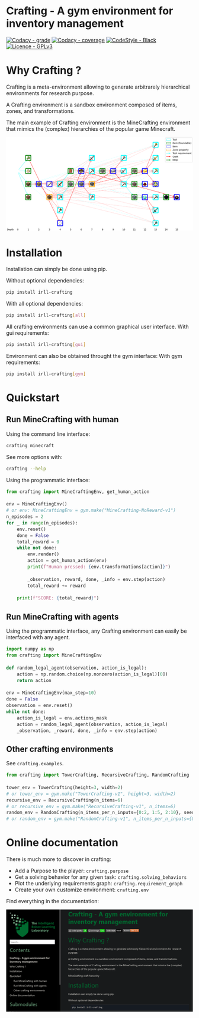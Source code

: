 # **Crafting - A gym environment for inventory management**

[![Codacy - grade](https://app.codacy.com/project/badge/Grade/b5010ccc46274c0eb1e3ae563934efdd)](https://www.codacy.com/gh/IRLL/Crafting/dashboard?utm_source=github.com&amp;utm_medium=referral&amp;utm_content=IRLL/Crafting&amp;utm_campaign=Badge_Grade)
[![Codacy - coverage](https://app.codacy.com/project/badge/Coverage/b5010ccc46274c0eb1e3ae563934efdd)](https://www.codacy.com/gh/IRLL/Crafting/dashboard?utm_source=github.com&amp;utm_medium=referral&amp;utm_content=IRLL/Crafting&amp;utm_campaign=Badge_Coverage)
[![CodeStyle - Black](https://img.shields.io/badge/code%20style-black-000000.svg)](https://github.com/psf/black)
[![Licence - GPLv3](https://img.shields.io/github/license/MathisFederico/Crafting?style=plastic)](https://www.gnu.org/licenses/)

# Why Crafting ?

Crafting is a meta-environment allowing to generate 
arbitrarely hierarchical environments for research purpose.

A Crafting environment is a sandbox environment composed of
items, zones, and transformations.


The main example of Crafting environment is the MineCrafting environment 
that mimics the (complex) hierarchies of the popular game Minecraft.

![MineCrafting craft hierarchy](docs/_static/images/minecrafting_crafts_hierarchy.png)

# Installation

Installation can simply be done using pip.

Without optional dependencies:

```bash
pip install irll-crafting
```

With all optional dependencies:

```bash
pip install irll-crafting[all]
```


All crafting environments can use a common graphical user interface.
With gui requirements:

```bash
pip install irll-crafting[gui]
```

Environment can also be obtained throught the gym interface:
With gym requirements:

```bash
pip install irll-crafting[gym]
```

# Quickstart


## Run MineCrafting with human

Using the command line interface:

```bash
crafting minecraft
```

See more options with:

```bash
crafting --help
```

Using the programmatic interface:

```python
from crafting import MineCraftingEnv, get_human_action

env = MineCraftingEnv()
# or env: MineCraftingEnv = gym.make("MineCrafting-NoReward-v1")
n_episodes = 2
for _ in range(n_episodes):
    env.reset()
    done = False
    total_reward = 0
    while not done:
        env.render()
        action = get_human_action(env)
        print(f"Human pressed: {env.transformations[action]}")

        _observation, reward, done, _info = env.step(action)
        total_reward += reward

    print(f"SCORE: {total_reward}")
```


## Run MineCrafting with agents

Using the programmatic interface, any Crafting environment can easily be interfaced with any agent.

```python
import numpy as np
from crafting import MineCraftingEnv

def random_legal_agent(observation, action_is_legal):
    action = np.random.choice(np.nonzero(action_is_legal)[0])
    return action

env = MineCraftingEnv(max_step=10)
done = False
observation = env.reset()
while not done:
    action_is_legal = env.actions_mask
    action = random_legal_agent(observation, action_is_legal)
    _observation, _reward, done, _info = env.step(action)
```
<!-- Run MineCrafting with MaskablePPO from sb3 agent [code] -->

## Other crafting environments

See `crafting.examples`.

``` python
from crafting import TowerCrafting, RecursiveCrafting, RandomCrafting

tower_env = TowerCrafting(height=3, width=2)
# or tower_env = gym.make("TowerCrafting-v1", height=3, width=2)
recursive_env = RecursiveCrafting(n_items=6)
# or recursive_env = gym.make("RecursiveCrafting-v1", n_items=6)
random_env = RandomCrafting(n_items_per_n_inputs={0:2, 1:5, 2:10}, seed=42)
# or random_env = gym.make("RandomCrafting-v1", n_items_per_n_inputs={0:2, 1:5, 2:10}, seed=42)
```

# Online documentation

There is much more to discover in crafting:

- Add a Purpose to the player: `crafting.purpose`
- Get a solving behavior for any given task: `crafting.solving_behaviors`
- Plot the underlying requirements graph: `crafting.requirement_graph`
- Create your own customize environment: `crafting.env`

Find everything in the documentation:

[![DOCUMENTATION](docs/_static/images/doc_index.png?)](https://irll.github.io/Crafting/crafting.html)


<!-- Rendering options -->

<!-- Requirements graphs -->

<!-- Solving behavior
Install HEBG [bash] -->

<!-- Solve MineCrafting [code]
Plot rolled / unrolled [wooden pickaxe]
Generated code -->

<!-- Solve RandomCrafting [code]
Plot rolled / unrolled
Generated code -->


